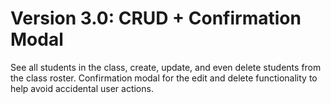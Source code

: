 # Version 3.0: CRUD + Confirmation Modal
See all students in the class, create, update, and even delete students from the class roster. Confirmation modal for the edit and delete functionality to help avoid accidental user actions. 
